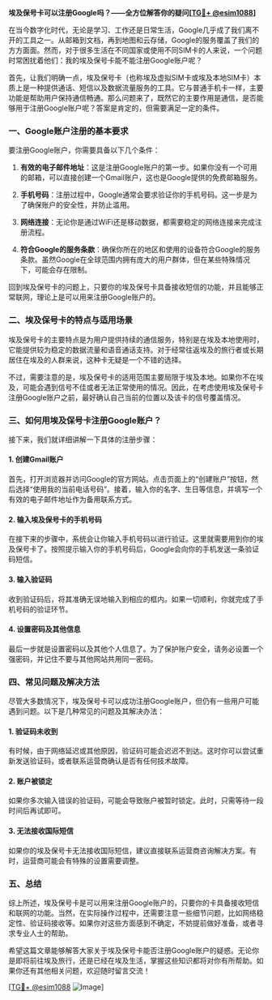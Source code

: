 **埃及保号卡可以注册Google吗？——全方位解答你的疑问[[TG💪+ @esim1088](https://t.me/s/esim1088)]**

在当今数字化时代，无论是学习、工作还是日常生活，Google几乎成了我们离不开的工具之一。从邮箱到文档，再到地图和云存储，Google的服务覆盖了我们的方方面面。然而，对于很多生活在不同国家或使用不同SIM卡的人来说，一个问题时常困扰着他们：我的埃及保号卡能不能注册Google账户呢？

首先，让我们明确一点，埃及保号卡（也称埃及虚拟SIM卡或埃及本地SIM卡）本质上是一种提供通话、短信以及数据流量服务的工具。它与普通手机卡一样，主要功能是帮助用户保持通信畅通。那么问题来了，既然它的主要作用是通信，是否能够用于注册Google账户呢？答案是肯定的，但需要满足一定的条件。

### 一、Google账户注册的基本要求

要注册Google账户，你需要具备以下几个条件：

1. **有效的电子邮件地址**：这是注册Google账户的第一步。如果你没有一个可用的邮箱，可以直接创建一个Gmail账户，这也是Google提供的免费邮箱服务。
   
2. **手机号码**：注册过程中，Google通常会要求验证你的手机号码。这一步是为了确保账户的安全性，并防止滥用。

3. **网络连接**：无论你是通过WiFi还是移动数据，都需要稳定的网络连接来完成注册流程。

4. **符合Google的服务条款**：确保你所在的地区和使用的设备符合Google的服务条款。虽然Google在全球范围内拥有庞大的用户群体，但在某些特殊情况下，可能会存在限制。

回到埃及保号卡的问题上，只要你的埃及保号卡具备接收短信的功能，并且能够正常联网，理论上是可以用来注册Google账户的。

### 二、埃及保号卡的特点与适用场景

埃及保号卡的主要特点是为用户提供持续的通信服务，特别是在埃及本地使用时，它能提供较为稳定的数据流量和语音通话支持。对于经常往返埃及的旅行者或长期居住在埃及的人群来说，这种卡无疑是一个不错的选择。

不过，需要注意的是，埃及保号卡的适用范围主要局限于埃及本地。如果你不在埃及，可能会遇到信号不佳或者无法正常使用的情况。因此，在考虑使用埃及保号卡注册Google账户之前，最好确认自己当前的位置以及该卡的信号覆盖情况。

### 三、如何用埃及保号卡注册Google账户？

接下来，我们就详细讲解一下具体的注册步骤：

#### 1. 创建Gmail账户

首先，打开浏览器并访问Google的官方网站。点击页面上的“创建账户”按钮，然后选择“使用我的当前电话号码”。接着，输入你的名字、生日等信息，并填写一个有效的电子邮件地址作为备用联系方式。

#### 2. 输入埃及保号卡的手机号码

在接下来的步骤中，系统会让你输入手机号码以进行验证。这里就需要用到你的埃及保号卡了。按照提示输入你的手机号码后，Google会向你的手机发送一条验证码短信。

#### 3. 输入验证码

收到验证码后，将其准确无误地输入到相应的框内。如果一切顺利，你就完成了手机号码的验证环节。

#### 4. 设置密码及其他信息

最后一步就是设置密码以及其他个人信息了。为了保护账户安全，请务必设置一个强密码，并记住不要与其他网站共用同一密码。

### 四、常见问题及解决方法

尽管大多数情况下，埃及保号卡可以成功注册Google账户，但仍有一些用户可能遇到问题。以下是几种常见的问题及其解决办法：

#### 1. 验证码未收到

有时候，由于网络延迟或其他原因，验证码可能会迟迟不到达。这时你可以尝试重新发送验证码，或者联系运营商确认是否有任何技术故障。

#### 2. 账户被锁定

如果你多次输入错误的验证码，可能会导致账户被暂时锁定。此时，只需等待一段时间后再试即可。

#### 3. 无法接收国际短信

如果你的埃及保号卡无法接收国际短信，建议直接联系运营商咨询解决方案。有时，运营商可能会有特殊的设置需要调整。

### 五、总结

综上所述，埃及保号卡是可以用来注册Google账户的，只要你的卡具备接收短信和联网的功能。当然，在实际操作过程中，还需要注意一些细节问题，比如网络稳定性、验证码接收等。如果你对这些方面感到不确定，不妨提前做好准备，或者寻求专业人士的帮助。

希望这篇文章能够解答大家关于埃及保号卡能否注册Google账户的疑惑。无论你是即将前往埃及旅行，还是已经在埃及生活，掌握这些知识都将对你有所帮助。如果你还有其他相关问题，欢迎随时留言交流！

[[TG💪+ @esim1088](https://t.me/s/esim1088) ![Image](https://i.postimg.cc/4NQfJmqS/Snipaste-2025-05-13-00-14-12.png)]